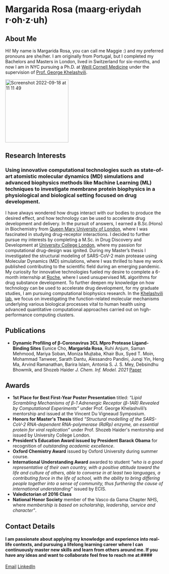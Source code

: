 # Margarida Rosa (maarg·eriydah r·oh·z·uh)

## About Me 

Hi! My name is Margarida Rosa, you can call me Maggie :) and my preferred pronouns are she/her. 
I am originally from Portugal, but I completed my Bachelors and Masters in London, lived in Switzerland for six-months, and now I am in NYC pursuing a Ph.D. at [Weill Cornell Medicine](WeillCornellMedicine.html) under the supervision of [Prof. George Khelashvili](GK.html).


<img width="200" alt="Screenshot 2022-09-18 at 11 11 49" src="https://user-images.githubusercontent.com/99993156/190914287-2208d9af-27f7-45b5-ae61-b810c7462ee9.png">

## Research Interests 

### Using innovative computational technologies such as state-of-art atomistic molecular dynamics (MD) simulations and advanced biophysics methods like Machine Learning (ML) techniques to investigate membrane protein biophysics in a physiological and biological setting focused on drug development.

I have always wondered how drugs interact with our bodies to produce the desired effect, and how technology can be used to accelerate drug development and delivery. In the pursuit of answers, I earned a B.Sc.(Hons) in Biochemistry from [Queen Mary University of London](QMUL.html), where I was fascinated in studying drug-receptor interactions. I decided to further pursue my interests by completing a M.Sc. in Drug Discovery and Development at [University College London](UCL.html), where my passion for computational drug-design was ignited. During my Master’s thesis I investigated the structural modeling of SARS-CoV-2 main protease using Molecular Dynamics (MD) simulations, where I was thrilled to have my work published contributing to the scientific field during an emerging pandemic. My curiosity for innovative technologies fueled my desire to complete a 6-month internship at [Roche](Roche.html), where I used unsupervised ML algorithms for drug substance development. To further deepen my knowledge on how technology can be used to accelerate drug development, for my graduate studies, I am pursuing computational biophysics research. In the [Khelashvili lab](Lab.html), we focus on investigating the function-related molecular mechanisms underlying various biological processes vital to human health using advanced quantitative computational approaches carried out on high-performance computing clusters. 

## Publications 

- **Dynamic Profiling of β-Coronavirus 3CL Mpro Protease Ligand-Binding Sites**
  Eunice Cho, **Margarida Rosa**, Ruhi Anjum, Saman Mehmood, Mariya Soban, Moniza Mujtaba, Khair Bux, Syed T. Moin, Mohammad Tanweer, Sarath Dantu,   Alessandro   Pandini, Junqi Yin, Heng Ma, Arvind Ramanathan, Barira Islam, Antonia S. J. S. Mey, Debsindhu Bhowmik, and Shozeb Haider
  *J. Chem. Inf. Model. 2021* 
  [Paper](paper.html)

## Awards 
- **1st Place for Best First-Year Poster Presentation** titled: *“Lipid Scrambling Mechanisms of β-1 Adrenergic Receptor (β-1AR) Revealed by Computational Experiments”* under Prof. George Khelashvili’s mentorship and issued at the Vincent Du Vigneaud Symposium. 
- **Honors for Master's Thesis** titled *“Structural modelling of the SARS-CoV-2 RNA-dependent RNA-polymerase (RdRp) enzyme, an essential protein for viral replication”* under Prof. Shozeb Haider's mentorship and issued by University College London.   
- **President’s Education Award issued by President Barack Obama** for recognition of *outstanding academic excellence*.
- **Oxford Chemistry Award** issued by Oxford University during summer course. 
- **International Understanding Award** awarded to student *"who is a good representative of their own country, with a positive attitude toward the life and culture of others, able to converse in at least two languages, a contributing force in the life of school, with the ability to bring differing people together into a sense of community, thus furthering the cause of international understanding"* issued by ECIS. 
- **Valedictorian of 2016 Class** 
- **National Honor Society** member of the Vasco da Gama Chapter NHS, where *membership is based on scholarship, leadership, service and character"*. 

## Contact Details 
#### I am passionate about applying my knowledge and experience into real-life contexts, and pursuing a lifelong learning career where I can continuously master new skills and learn from others around me. If you have any ideas and want to collaborate feel free to reach me at:#### 
[Email](Email.md)
[LinkedIn](LinkedIn.html)



